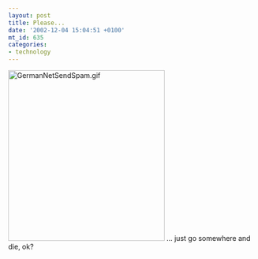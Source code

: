 ```yaml
---
layout: post
title: Please...
date: '2002-12-04 15:04:51 +0100'
mt_id: 635
categories:
- technology
---
```

<img alt="GermanNetSendSpam.gif" src="https://mentalized.net/journal/archives/pleasedie/GermanNetSendSpam.gif" width="317" height="347" />
... just go somewhere and die, ok?
